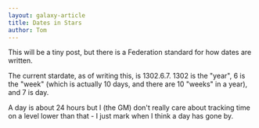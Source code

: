 ```yaml
---
layout: galaxy-article
title: Dates in Stars
author: Tom
---
```

This will be a tiny post, but there is a Federation standard for how dates are written.

The current stardate, as of writing this, is 1302.6.7. 1302 is the "year", 6 is the "week" (which is actually 10 days, and there are 10 "weeks" in a year), and 7 is day. 

A day is about 24 hours but I (the GM) don't really care about tracking time on a level lower than that - I just mark when I think a day has gone by. 
